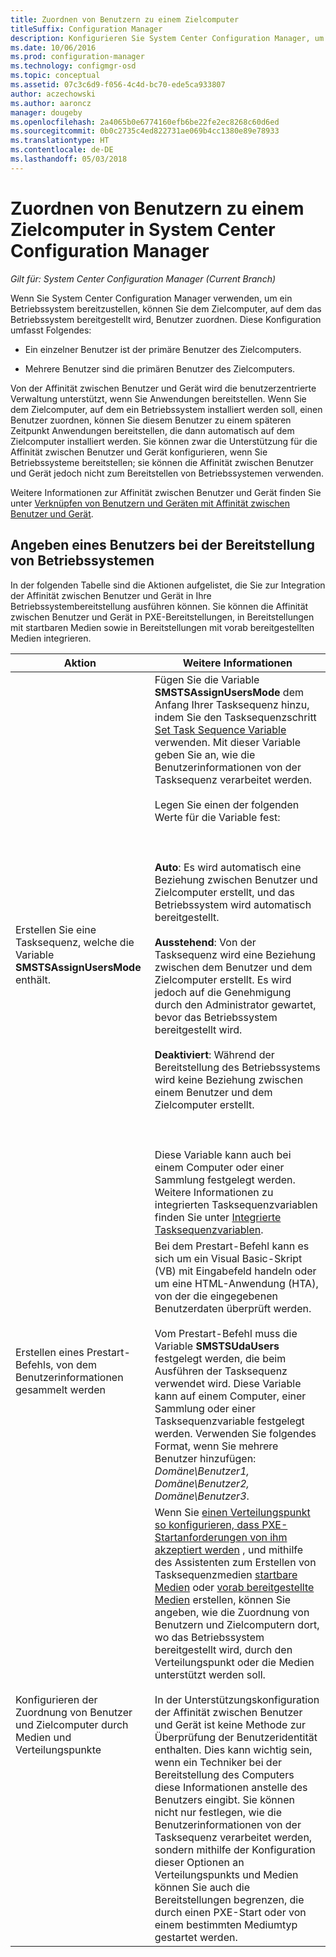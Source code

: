 ```yaml
---
title: Zuordnen von Benutzern zu einem Zielcomputer
titleSuffix: Configuration Manager
description: Konfigurieren Sie System Center Configuration Manager, um Benutzer beim Bereitstellen von Betriebssystemen zu Zielcomputern zuzuordnen.
ms.date: 10/06/2016
ms.prod: configuration-manager
ms.technology: configmgr-osd
ms.topic: conceptual
ms.assetid: 07c3c6d9-f056-4c4d-bc70-ede5ca933807
author: aczechowski
ms.author: aaroncz
manager: dougeby
ms.openlocfilehash: 2a4065b0e6774160efb6be22fe2ec8268c60d6ed
ms.sourcegitcommit: 0b0c2735c4ed822731ae069b4cc1380e89e78933
ms.translationtype: HT
ms.contentlocale: de-DE
ms.lasthandoff: 05/03/2018
---
```

# <a name="associate-users-with-a-destination-computer-in-system-center-configuration-manager"></a>Zuordnen von Benutzern zu einem Zielcomputer in System Center Configuration Manager

*Gilt für: System Center Configuration Manager (Current Branch)*

Wenn Sie System Center Configuration Manager verwenden, um ein Betriebssystem bereitzustellen, können Sie dem Zielcomputer, auf dem das Betriebssystem bereitgestellt wird, Benutzer zuordnen. Diese Konfiguration umfasst Folgendes:  

-   Ein einzelner Benutzer ist der primäre Benutzer des Zielcomputers.  

-   Mehrere Benutzer sind die primären Benutzer des Zielcomputers.  

 Von der Affinität zwischen Benutzer und Gerät wird die benutzerzentrierte Verwaltung unterstützt, wenn Sie Anwendungen bereitstellen. Wenn Sie dem Zielcomputer, auf dem ein Betriebssystem installiert werden soll, einen Benutzer zuordnen, können Sie diesem Benutzer zu einem späteren Zeitpunkt Anwendungen bereitstellen, die dann automatisch auf dem Zielcomputer installiert werden. Sie können zwar die Unterstützung für die Affinität zwischen Benutzer und Gerät konfigurieren, wenn Sie Betriebssysteme bereitstellen; sie können die Affinität zwischen Benutzer und Gerät jedoch nicht zum Bereitstellen von Betriebssystemen verwenden.  

 Weitere Informationen zur Affinität zwischen Benutzer und Gerät finden Sie unter [Verknüpfen von Benutzern und Geräten mit Affinität zwischen Benutzer und Gerät](../../apps/deploy-use/link-users-and-devices-with-user-device-affinity.md).  

## <a name="how-to-specify-a-user-when-you-deploy-operating-systems"></a>Angeben eines Benutzers bei der Bereitstellung von Betriebssystemen  
 In der folgenden Tabelle sind die Aktionen aufgelistet, die Sie zur Integration der Affinität zwischen Benutzer und Gerät in Ihre Betriebssystembereitstellung ausführen können. Sie können die Affinität zwischen Benutzer und Gerät in PXE-Bereitstellungen, in Bereitstellungen mit startbaren Medien sowie in Bereitstellungen mit vorab bereitgestellten Medien integrieren.  

|Aktion|Weitere Informationen|  
|------------|----------------------|  
|Erstellen Sie eine Tasksequenz, welche die Variable **SMSTSAssignUsersMode** enthält.|Fügen Sie die Variable **SMSTSAssignUsersMode** dem Anfang Ihrer Tasksequenz hinzu, indem Sie den Tasksequenzschritt  [Set Task Sequence Variable](../../osd/understand/task-sequence-steps.md#BKMK_SetTaskSequenceVariable) verwenden. Mit dieser Variable geben Sie an, wie die Benutzerinformationen von der Tasksequenz verarbeitet werden.<br /><br /> Legen Sie einen der folgenden Werte für die Variable fest:<br /><br /> <br /><br /> **Auto**: Es wird automatisch eine Beziehung zwischen Benutzer und Zielcomputer erstellt, und das Betriebssystem wird automatisch bereitgestellt.<br /><br /> **Ausstehend**: Von der Tasksequenz wird eine Beziehung zwischen dem Benutzer und dem Zielcomputer erstellt. Es wird jedoch auf die Genehmigung durch den Administrator gewartet, bevor das Betriebssystem bereitgestellt wird.<br /><br /> **Deaktiviert**: Während der Bereitstellung des Betriebssystems wird keine Beziehung zwischen einem Benutzer und dem Zielcomputer erstellt.<br /><br /> <br /><br /> Diese Variable kann auch bei einem Computer oder einer Sammlung festgelegt werden. Weitere Informationen zu integrierten Tasksequenzvariablen finden Sie unter [Integrierte Tasksequenzvariablen](../../osd/understand/task-sequence-built-in-variables.md).|  
|Erstellen eines Prestart-Befehls, von dem Benutzerinformationen gesammelt werden|Bei dem Prestart-Befehl kann es sich um ein Visual Basic-Skript (VB) mit Eingabefeld handeln oder um eine HTML-Anwendung (HTA), von der die eingegebenen Benutzerdaten überprüft werden.<br /><br /> Vom Prestart-Befehl muss die Variable **SMSTSUdaUsers** festgelegt werden, die beim Ausführen der Tasksequenz verwendet wird. Diese Variable kann auf einem Computer, einer Sammlung oder einer Tasksequenzvariable festgelegt werden. Verwenden Sie folgendes Format, wenn Sie mehrere Benutzer hinzufügen: *Domäne\Benutzer1, Domäne\Benutzer2, Domäne\Benutzer3*.|  
|Konfigurieren der Zuordnung von Benutzer und Zielcomputer durch Medien und Verteilungspunkte|Wenn Sie [einen Verteilungspunkt so konfigurieren, dass PXE-Startanforderungen von ihm akzeptiert werden](https://technet.microsoft.com/library/mt627944\(TechNet.10\).aspx#BKMK_PXEDistributionPoint) , und mithilfe des Assistenten zum Erstellen von Tasksequenzmedien [startbare Medien](http://technet.microsoft.com/library/mt627921\(TechNet.10\).aspx) oder [vorab bereitgestellte Medien](https://technet.microsoft.com/library/mt627922\(TechNet.10\).aspx) erstellen, können Sie angeben, wie die Zuordnung von Benutzern und Zielcomputern dort, wo das Betriebssystem bereitgestellt wird, durch den Verteilungspunkt oder die Medien unterstützt werden soll.<br /><br /> In der Unterstützungskonfiguration der Affinität zwischen Benutzer und Gerät ist keine Methode zur Überprüfung der Benutzeridentität enthalten. Dies kann wichtig sein, wenn ein Techniker bei der Bereitstellung des Computers diese Informationen anstelle des Benutzers eingibt. Sie können nicht nur festlegen, wie die Benutzerinformationen von der Tasksequenz verarbeitet werden, sondern mithilfe der Konfiguration dieser Optionen an Verteilungspunkts und Medien können Sie auch die Bereitstellungen begrenzen, die durch einen PXE-Start oder von einem bestimmten Mediumtyp gestartet werden.|  
